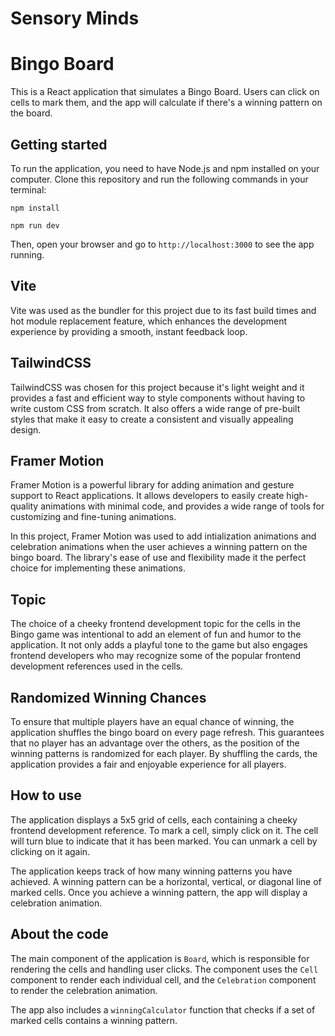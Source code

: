 # Sensory Minds

# Bingo Board

This is a React application that simulates a Bingo Board. Users can click on cells to mark them, and the app will calculate if there's a winning pattern on the board.

## Getting started

To run the application, you need to have Node.js and npm installed on your computer. Clone this repository and run the following commands in your terminal:

`npm install`

`npm run dev` 

Then, open your browser and go to `http://localhost:3000` to see the app running.

## Vite

Vite was used as the bundler for this project due to its fast build times and hot module replacement feature, which enhances the development experience by providing a smooth, instant feedback loop.

## TailwindCSS

TailwindCSS was chosen for this project because it's light weight and it provides a fast and efficient way to style components without having to write custom CSS from scratch. It also offers a wide range of pre-built styles that make it easy to create a consistent and visually appealing design.

## Framer Motion

Framer Motion is a powerful library for adding animation and gesture support to React applications. It allows developers to easily create high-quality animations with minimal code, and provides a wide range of tools for customizing and fine-tuning animations.

In this project, Framer Motion was used to add intialization animations and celebration animations when the user achieves a winning pattern on the bingo board. The library's ease of use and flexibility made it the perfect choice for implementing these animations.

## Topic

The choice of a cheeky frontend development topic for the cells in the Bingo game was intentional to add an element of fun and humor to the application. It not only adds a playful tone to the game but also engages frontend developers who may recognize some of the popular frontend development references used in the cells.

## Randomized Winning Chances

To ensure that multiple players have an equal chance of winning, the application shuffles the bingo board on every page refresh. This guarantees that no player has an advantage over the others, as the position of the winning patterns is randomized for each player. By shuffling the cards, the application provides a fair and enjoyable experience for all players.


## How to use

The application displays a 5x5 grid of cells, each containing a cheeky frontend development reference. 
To mark a cell, simply click on it. The cell will turn blue to indicate that it has been marked. You can unmark a cell by clicking on it again.

The application keeps track of how many winning patterns you have achieved. A winning pattern can be a horizontal, vertical, or diagonal line of marked cells. Once you achieve a winning pattern, the app will display a celebration animation.

## About the code

The main component of the application is `Board`, which is responsible for rendering the cells and handling user clicks. The component uses the `Cell` component to render each individual cell, and the `Celebration` component to render the celebration animation.

The app also includes a `winningCalculator` function that checks if a set of marked cells contains a winning pattern.
